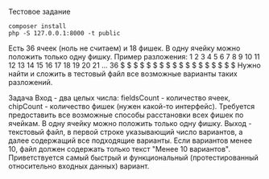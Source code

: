 Тестовое задание

```
composer install
php -S 127.0.0.1:8000 -t public
```

Есть 36 ячеек (ноль не считаем) и 18 фишек. В одну ячейку можно положить только одну фишку. Пример разложения:
1 2 3 4 5 6 7 8 9 10 11 12 13 14 15 16 17 18 19 20 21 ... 36
$ $ $ $ $ $ $ $ $ $  $  $  $  $  $  $  $  $
Нужно найти и сложить в тестовый файл все возможные варианты таких разложений.

Задача
Вход - два целых числа: fieldsCount - количество ячеек, chipCount - количество фишек (нужен какой-то интерфейс). 
Требуется предоставить все возможные способы расстановки всех фишек по ячейкам. В одну ячейку можно положить только одну фишку.
Выход - текстовый файл, в первой строке указывающий число вариантов, а далее содержащий все подходящие варианты. 
Если вариантов менее 10, файл должен содержать только текст "Менее 10 вариантов". 
Приветствуется самый быстрый и функциональный (протестированный относительно входных данных) вариант.
